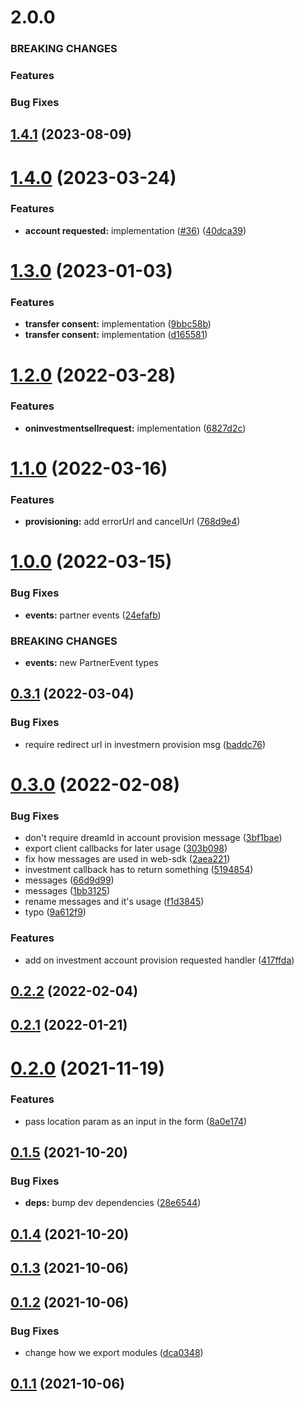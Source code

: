 # 2.0.0

### BREAKING CHANGES

### Features

### Bug Fixes


## [1.4.1](https://github.com/dreamstechnology/dreams-web-sdk/compare/v1.4.0...v1.4.1) (2023-08-09)

# [1.4.0](https://github.com/dreamstechnology/dreams-web-sdk/compare/v1.3.0...v1.4.0) (2023-03-24)


### Features

* **account requested:** implementation ([#36](https://github.com/dreamstechnology/dreams-web-sdk/issues/36)) ([40dca39](https://github.com/dreamstechnology/dreams-web-sdk/commit/40dca394f7437062ea935fb15ecd27315ec8650b))

# [1.3.0](https://github.com/dreamstechnology/dreams-web-sdk/compare/v1.2.0...v1.3.0) (2023-01-03)


### Features

* **transfer consent:** implementation ([9bbc58b](https://github.com/dreamstechnology/dreams-web-sdk/commit/9bbc58b7cc896c2f938afd8648c45baf9d32194d))
* **transfer consent:** implementation ([d165581](https://github.com/dreamstechnology/dreams-web-sdk/commit/d16558104fd0e51670776a58a07e471aa43412d5))

# [1.2.0](https://github.com/dreamstechnology/dreams-web-sdk/compare/v1.1.0...v1.2.0) (2022-03-28)


### Features

* **oninvestmentsellrequest:** implementation ([6827d2c](https://github.com/dreamstechnology/dreams-web-sdk/commit/6827d2cc211099579b1fad212f1cf77c05437a96))

# [1.1.0](https://github.com/dreamstechnology/dreams-web-sdk/compare/v1.0.0...v1.1.0) (2022-03-16)


### Features

* **provisioning:** add errorUrl and cancelUrl ([768d9e4](https://github.com/dreamstechnology/dreams-web-sdk/commit/768d9e42c357d27715b7b5d0eb5738d127f2d614))

# [1.0.0](https://github.com/dreamstechnology/dreams-web-sdk/compare/v0.3.1...v1.0.0) (2022-03-15)


### Bug Fixes

* **events:** partner events ([24efafb](https://github.com/dreamstechnology/dreams-web-sdk/commit/24efafb516b2ccde40fe986f98c933d83dce1407))


### BREAKING CHANGES

* **events:** new PartnerEvent types

## [0.3.1](https://github.com/dreamstechnology/dreams-web-sdk/compare/v0.3.0...v0.3.1) (2022-03-04)


### Bug Fixes

* require redirect url in investmern provision msg ([baddc76](https://github.com/dreamstechnology/dreams-web-sdk/commit/baddc76344b6774fe29a526b3205baf78c9ec8e8))

# [0.3.0](https://github.com/dreamstechnology/dreams-web-sdk/compare/v0.2.2...v0.3.0) (2022-02-08)


### Bug Fixes

* don't require dreamId in account provision message ([3bf1bae](https://github.com/dreamstechnology/dreams-web-sdk/commit/3bf1baefee05d5628106a697525e222a2e2fb843))
* export client callbacks for later usage ([303b098](https://github.com/dreamstechnology/dreams-web-sdk/commit/303b0982143e64e6d6789a1cfa0d339e08222658))
* fix how messages are used in web-sdk ([2aea221](https://github.com/dreamstechnology/dreams-web-sdk/commit/2aea221cf1c74a6e2b6ebd24e8dff7756a8680ca))
* investment callback has to return something ([5194854](https://github.com/dreamstechnology/dreams-web-sdk/commit/51948543155a7cd1e0a7bff4e64dff9e4ed5eaa6))
* messages ([66d9d99](https://github.com/dreamstechnology/dreams-web-sdk/commit/66d9d9923ebfbc684bfaa1cad9d3e7b90ce2d903))
* messages ([1bb3125](https://github.com/dreamstechnology/dreams-web-sdk/commit/1bb312511e2e4f8d66f4bc1c3e5ddd2cdce5131b))
* rename messages and it's usage ([f1d3845](https://github.com/dreamstechnology/dreams-web-sdk/commit/f1d3845b45fb2c13682e7511abf711ccbb76712f))
* typo ([9a612f9](https://github.com/dreamstechnology/dreams-web-sdk/commit/9a612f911ba1c8f2390af365d14338c506c9e9ae))


### Features

* add on investment account provision requested handler ([417ffda](https://github.com/dreamstechnology/dreams-web-sdk/commit/417ffdaa10d554a03bfe1de1d418e232fd7c311c))

## [0.2.2](https://github.com/dreamstechnology/dreams-web-sdk/compare/v0.2.1...v0.2.2) (2022-02-04)

## [0.2.1](https://github.com/dreamstechnology/dreams-web-sdk/compare/v0.2.0...v0.2.1) (2022-01-21)

# [0.2.0](https://github.com/getdreams/dreams-web-sdk/compare/v0.1.5...v0.2.0) (2021-11-19)


### Features

* pass location param as an input in the form ([8a0e174](https://github.com/getdreams/dreams-web-sdk/commit/8a0e174f3895a3c8110af18a8d3895b3dc639dad))

## [0.1.5](https://github.com/getdreams/dreams-web-sdk/compare/v0.1.4...v0.1.5) (2021-10-20)


### Bug Fixes

* **deps:** bump dev dependencies ([28e6544](https://github.com/getdreams/dreams-web-sdk/commit/28e65440dded7ca4dff0d75b53ca1f55250a7bda))

## [0.1.4](https://github.com/getdreams/dreams-web-sdk/compare/v0.1.3...v0.1.4) (2021-10-20)

## [0.1.3](https://github.com/getdreams/dreams-web-sdk/compare/v0.1.2...v0.1.3) (2021-10-06)

## [0.1.2](https://github.com/getdreams/dreams-web-sdk/compare/v0.1.1...v0.1.2) (2021-10-06)


### Bug Fixes

* change how we export modules ([dca0348](https://github.com/getdreams/dreams-web-sdk/commit/dca03485dcba3935296f47eb0ff7bb39fc622a97))

## [0.1.1](https://github.com/getdreams/dreams-web-sdk/compare/v0.1.0...v0.1.1) (2021-10-06)
